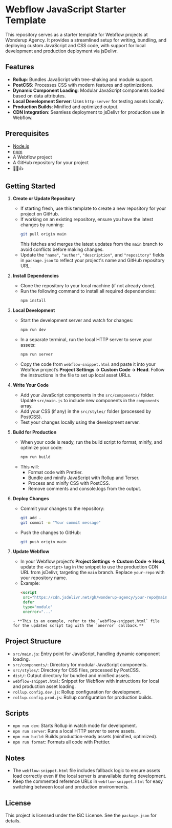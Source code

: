 # Webflow JavaScript Starter Template

This repository serves as a starter template for Webflow projects at Wonderup Agency. It provides a streamlined setup for writing, bundling, and deploying custom JavaScript and CSS code, with support for local development and production deployment via jsDelivr.

## Features
- **Rollup**: Bundles JavaScript with tree-shaking and module support.
- **PostCSS**: Processes CSS with modern features and optimizations.
- **Dynamic Component Loading**: Modular JavaScript components loaded based on data attributes.
- **Local Development Server**: Uses `http-server` for testing assets locally.
- **Production Builds**: Minified and optimized output.
- **CDN Integration**: Seamless deployment to jsDelivr for production use in Webflow.

## Prerequisites
- [Node.js](https://nodejs.org/)
- [npm](https://www.npmjs.com/)
- A Webflow project
- A GitHub repository for your project
- 🧉😎👍

## Getting Started

1. **Create or Update Repository**
   - If starting fresh, use this template to create a new repository for your project on GitHub.
   - If working on an existing repository, ensure you have the latest changes by running:
     ```bash
     git pull origin main
     ```
     This fetches and merges the latest updates from the `main` branch to avoid conflicts before making changes.
   - Update the `"name"`, `"author"`, `"description"`, and `"repository"` fields in `package.json` to reflect your project's name and GitHub repository URL.

2. **Install Dependencies**
   - Clone the repository to your local machine (if not already done).
   - Run the following command to install all required dependencies:
     ```bash
     npm install
     ```

3. **Local Development**
   - Start the development server and watch for changes:
     ```bash
     npm run dev
     ```
   - In a separate terminal, run the local HTTP server to serve your assets:
     ```bash
     npm run server
     ```
   - Copy the code from `webflow-snippet.html` and paste it into your Webflow project’s **Project Settings → Custom Code → Head**. Follow the instructions in the file to set up local asset URLs.

4. **Write Your Code**
   - Add your JavaScript components in the `src/components/` folder. Update `src/main.js` to include new components in the `components` array.
   - Add your CSS (if any) in the `src/styles/` folder (processed by PostCSS).
   - Test your changes locally using the development server.

5. **Build for Production**
   - When your code is ready, run the build script to format, minify, and optimize your code:
     ```bash
     npm run build
     ```
   - This will:
     - Format code with Prettier.
     - Bundle and minify JavaScript with Rollup and Terser.
     - Process and minify CSS with PostCSS.
     - Remove comments and console.logs from the output.

6. **Deploy Changes**
   - Commit your changes to the repository:
     ```bash
     git add .
     git commit -m "Your commit message"
     ```
   - Push the changes to GitHub:
     ```bash
     git push origin main
     ```

7. **Update Webflow**
   - In your Webflow project’s **Project Settings → Custom Code → Head**, update the `<script>` tag in the snippet to use the production CDN URL from jsDelivr, targeting the `main` branch. Replace `your-repo` with your repository name.
   - Example:
     ```html
     <script
      src="https://cdn.jsdelivr.net/gh/wonderup-agency/your-repo@main/dist/main.js"
      defer
      type="module"
      onerror="..."
    ></script>
     ```
    - **This is an example, refer to the `webflow-snippet.html` file for the updated script tag with the `onerror` callback.**

## Project Structure
- `src/main.js`: Entry point for JavaScript, handling dynamic component loading.
- `src/components/`: Directory for modular JavaScript components.
- `src/styles/`: Directory for CSS files, processed by PostCSS.
- `dist/`: Output directory for bundled and minified assets.
- `webflow-snippet.html`: Snippet for Webflow with instructions for local and production asset loading.
- `rollup.config.dev.js`: Rollup configuration for development.
- `rollup.config.prod.js`: Rollup configuration for production builds.

## Scripts
- `npm run dev`: Starts Rollup in watch mode for development.
- `npm run server`: Runs a local HTTP server to serve assets.
- `npm run build`: Builds production-ready assets (minified, optimized).
- `npm run format`: Formats all code with Prettier.

## Notes
- The `webflow-snippet.html` file includes fallback logic to ensure assets load correctly even if the local server is unavailable during development.
- Keep the commented reference URLs in `webflow-snippet.html` for easy switching between local and production environments.

## License
This project is licensed under the ISC License. See the `package.json` for details.